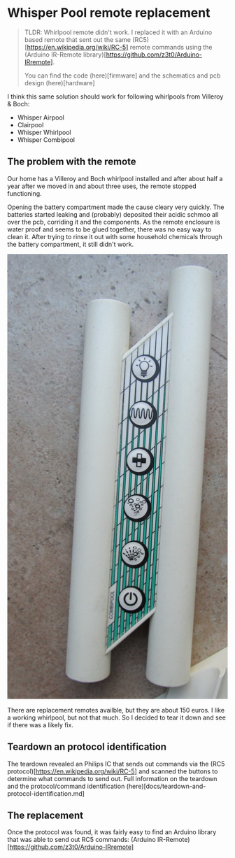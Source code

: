 # Whisper Pool remote replacement

> TLDR: Whirlpool remote didn't work. I replaced it with an Arduino
> based remote that sent out the same (RC5)[https://en.wikipedia.org/wiki/RC-5] remote 
> commands using the (Arduino IR-Remote library)[https://github.com/z3t0/Arduino-IRremote].
>
> You can find the code (here)[firmware] and the schematics and
> pcb design (here)[hardware]

I think this same solution should work for following whirlpools from Villeroy & Boch:

* Whisper Airpool
* Clairpool
* Whisper Whirlpool
* Whisper Combipool

## The problem with the remote

Our home has a Villeroy and Boch whirlpool installed and after about half a 
year after we moved in and about three uses, the remote stopped functioning.

Opening the battery compartment made the cause cleary very quickly. The batteries
started leaking and (probably) deposited their acidic schmoo all over the pcb, 
corriding it and the components. As the remote enclosure is water proof and seems
to be glued together, there was no easy way to clean it. After trying to rinse it
out with some household chemicals through the battery compartment, it still didn't 
work.

![The offending remote (picture from the web)](docs/img/combipool-remote.jpg "The offending remote (picture from the web)")

There are replacement remotes availble, but they are about 150 euros. I like a 
working whirlpool, but not that much. So I decided to tear it down and see if there
was a likely fix.

## Teardown an protocol identification

The teardown revealed an Philips IC that sends out commands via the 
(RC5 protocol)[https://en.wikipedia.org/wiki/RC-5] and scanned the 
buttons to determine what commands to send out. Full information
on the teardown and the protocol/command identification (here)[docs/teardown-and-protocol-identification.md]

## The replacement

Once the protocol was found, it was fairly easy to find an Arduino library that 
was able to send out RC5 commands: (Arduino IR-Remote)[https://github.com/z3t0/Arduino-IRremote]








